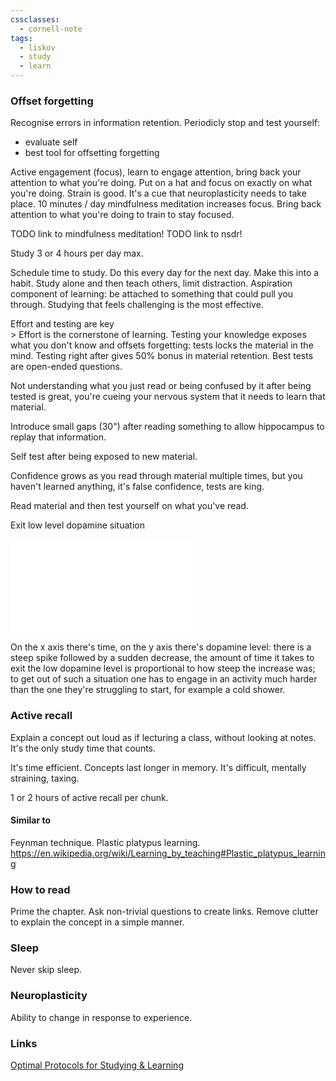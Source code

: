 ```yaml
---
cssclasses:
  - cornell-note
tags:
  - liskov
  - study
  - learn
---
```


### Offset forgetting

Recognise errors in information retention.
Periodicly stop and test yourself:
* evaluate self
* best tool for offsetting forgetting

Active engagement (focus), learn to engage attention, bring back your attention to what you're doing. Put on a hat and focus on exactly on what you're doing.
Strain is good. It's a cue that neuroplasticity needs to take place.
10 minutes / day mindfulness meditation increases focus.
Bring back attention to what you're doing to train to stay focused.

TODO link to mindfulness meditation!
TODO link to nsdr!

Study 3 or 4 hours per day max.

Schedule time to study. Do this every day for the next day. Make this into a habit.
Study alone and then teach others, limit distraction.
Aspiration component of learning: be attached to something that could pull you through.
Studying that feels challenging is the most effective. 

<aside>Effort and testing are key</aside>
> Effort is the cornerstone of learning. Testing your knowledge exposes what you don't know and offsets forgetting: tests locks the material in the mind. Testing right after gives 50% bonus in material retention. Best tests are open-ended questions.

Not understanding what you just read or being confused by it after being tested is great, you're cueing your nervous system that it needs to learn that material.

Introduce small gaps (30") after reading something to allow hippocampus to replay that information.

Self test after being exposed to new material.

Confidence grows as you read through material multiple times, but you haven't learned anything, it's false confidence, tests are king.

Read material and then test yourself on what you've read.

<aside>Exit low level dopamine situation</aside>

![Pasted image 20240909193731.png|300](Pasted%20image%2020240909193731.png%7C300.md)

On the x axis there's time, on the y axis there's dopamine level: there is a steep spike followed by a sudden decrease, the amount of time it takes to exit the low dopamine level is proportional to how steep the increase was; to get out of such a situation one has to engage in an activity much harder than the one they're struggling to start, for example a cold shower.

### Active recall

Explain a concept out loud as if lecturing a class, without looking at notes.
It's the only study time that counts.

It's time efficient.
Concepts last longer in memory.
It's difficult, mentally straining, taxing.

1 or 2 hours of active recall per chunk.

#### Similar to

Feynman technique.
Plastic platypus learning.
https://en.wikipedia.org/wiki/Learning_by_teaching#Plastic_platypus_learning

### How to read 

Prime the chapter.
Ask non-trivial questions to create links.
Remove clutter to explain the concept in a simple manner.

### Sleep

Never skip sleep.

### Neuroplasticity

Ability to change in response to experience.


### Links

[Optimal Protocols for Studying & Learning](https://www.youtube.com/watch?v=ddq8JIMhz7c)